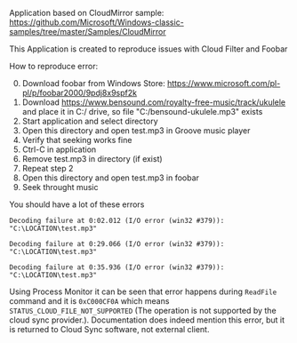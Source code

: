Application based on CloudMirror sample: https://github.com/Microsoft/Windows-classic-samples/tree/master/Samples/CloudMirror

This Application is created to reproduce issues with Cloud Filter and Foobar

How to reproduce error:

0. Download foobar from Windows Store: https://www.microsoft.com/pl-pl/p/foobar2000/9pdj8x9spf2k
1. Download https://www.bensound.com/royalty-free-music/track/ukulele and place it in C:/ drive, so file "C:/bensound-ukulele.mp3" exists
2. Start application and select directory
3. Open this directory and open test.mp3 in Groove music player
4. Verify that seeking works fine
5. Ctrl-C in application
6. Remove test.mp3 in directory (if exist)
7. Repeat step 2
8. Open this directory and open test.mp3 in foobar
9. Seek throught music

You should have a lot of these errors

```
Decoding failure at 0:02.012 (I/O error (win32 #379)):
"C:\LOCATION\test.mp3"

Decoding failure at 0:29.066 (I/O error (win32 #379)):
"C:\LOCATION\test.mp3"

Decoding failure at 0:35.936 (I/O error (win32 #379)):
"C:\LOCATION\test.mp3"
```

Using Process Monitor it can be seen that error happens during `ReadFile` command and it is `0xC000CF0A` which means `STATUS_CLOUD_FILE_NOT_SUPPORTED` (The operation is not supported by the cloud sync provider.). Documentation does indeed mention this error, but it is returned to Cloud Sync software, not external client.